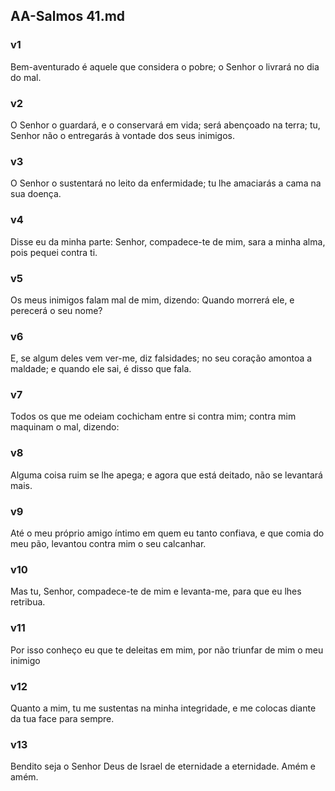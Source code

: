 ## AA-Salmos 41.md
### v1
 Bem-aventurado é aquele que considera o pobre; o Senhor o livrará no dia do mal.
### v2
 O Senhor o guardará, e o conservará em vida; será abençoado na terra; tu, Senhor não o entregarás à vontade dos seus inimigos.
### v3
 O Senhor o sustentará no leito da enfermidade; tu lhe amaciarás a cama na sua doença.
### v4
 Disse eu da minha parte: Senhor, compadece-te de mim, sara a minha alma, pois pequei contra ti.
### v5
 Os meus inimigos falam mal de mim, dizendo: Quando morrerá ele, e perecerá o seu nome?
### v6
 E, se algum deles vem ver-me, diz falsidades; no seu coração amontoa a maldade; e quando ele sai, é disso que fala.
### v7
 Todos os que me odeiam cochicham entre si contra mim; contra mim maquinam o mal, dizendo:
### v8
 Alguma coisa ruim se lhe apega; e agora que está deitado, não se levantará mais.
### v9
 Até o meu próprio amigo íntimo em quem eu tanto confiava, e que comia do meu pão, levantou contra mim o seu calcanhar.
### v10
 Mas tu, Senhor, compadece-te de mim e levanta-me, para que eu lhes retribua.
### v11
 Por isso conheço eu que te deleitas em mim, por não triunfar de mim o meu inimigo
### v12
 Quanto a mim, tu me sustentas na minha integridade, e me colocas diante da tua face para sempre.
### v13
 Bendito seja o Senhor Deus de Israel de eternidade a eternidade. Amém e amém.
